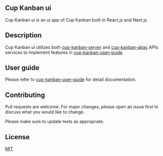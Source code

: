 ## Cup Kanban ui

Cup Kanban ui is an ui app of Cup Kanban built in React.js and Next.js.

## Description

Cup Kanban ui utilizes both [cup-kanban-server](https://github.com/YuetChan/cup-kanban-server) and [cup-kanban-abac](https://github.com/YuetChan/cup-kanban-abac) APIs services to implement features in [cup-kanban-user-guide](https://github.com/YuetChan/cup-kanban-user-guide "cup-kanban-user-guide").

## User guide
Please refer to [cup-kanban-user-guide](https://github.com/YuetChan/cup-kanban-user-guide "cup-kanban-user-guide") for detail documentation.

## Contributing
Pull requests are welcome. For major changes, please open an issue first to discuss what you would like to change.

Please make sure to update tests as appropriate.

## License
[MIT](https://choosealicense.com/licenses/mit/)
